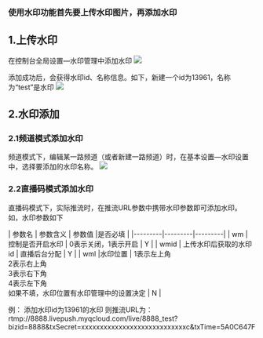 ### 使用水印功能首先要上传水印图片，再添加水印
## 1.上传水印
在控制台全局设置—水印管理中添加水印
![](https://mc.qcloudimg.com/static/img/ae32975c9da664be4ee635e02e351e84/1222.png)

添加成功后，会获得水印id、名称信息。如下，新建一个id为13961，名称为“test”是水印
![](https://mc.qcloudimg.com/static/img/579ec4c7b43837d95a909d9a2007cf44/1.png)

## 2.水印添加

### 2.1频道模式添加水印
频道模式下，编辑某一路频道（或者新建一路频道）时，在基本设置—水印设置中，选择要添加的水印名称。
![](https://mc.qcloudimg.com/static/img/579ec4c7b43837d95a909d9a2007cf44/1.png)

### 2.2直播码模式添加水印
直播码模式下，实际推流时，在推流URL参数中携带水印参数即可添加水印。
如，水印参数如下

| 参数名 | 参数含义 | 参数值 |是否必填 |
|---------|---------|---------|
| wm | 控制是否开启水印 | 0表示关闭，1表示开启 | Y |
| wmid | 上传水印后获取的水印id | 直播后台分配 | Y |
| wml |水印位置  | 1表示左上角<br/>2表示右上角<br/>3表示右下角<br/>4表示左下角<br/>如果不填，水印位置有水印管理中的设置决定 | N |

例：
添加水印id为13961的水印
则推流URL为：
rtmp://8888.livepush.myqcloud.com/live/8888_test?bizid=8888&txSecret=xxxxxxxxxxxxxxxxxxxxxxxxxxxxc&txTime=5A0C647F


